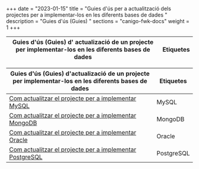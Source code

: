+++
date        = "2023-01-15"
title       = "Guies d'ús per a actualització dels projectes per a implementar-los en les diferents bases de dades "
description = "Guies d'ús (Guies) "
sections    = "canigo-fwk-docs"
weight        = 1
+++

| Guies d'ús (Guies) d' actualizació de un projecte per implementar-los en les diferents bases de dades | Etiquetes |
|-------------------------------------------------------------------------------------------------------|-----------|

| Guies d'ús (Guies) d'actualizació de un projecte per implementar-los en les diferents bases de dades                                                                                                        | Etiquetes  |
|-------------------------------------------------------------------------------------------------------------------------------------------|------------|
| [Com actualitzar el projecte per a implementar MySQL](/guies/2023-01-15-Guia-actualizacio-del-projecte-per-a-implementar-MYSQL/)          | MySQL      |
| [Com actualitzar el projecte per a implementar MongoDB](/guies/2023-01-15-Guia-actualizacio-del-projecte-per-a-implementar-MONGODB/)      | MongoDB    |
| [Com actualitzar el projecte per a implementar Oracle](/guies/2023-01-15-Guia-actualizacio-del-projecte-per-a-implementar-ORACLE/)        | Oracle     |
| [Com actualitzar el projecte per a implementar PostgreSQL](/guies/2023-01-15-Guia-actualizacio-del-projecte-per-a-implementar-POSTGRESQL/) | PostgreSQL |


